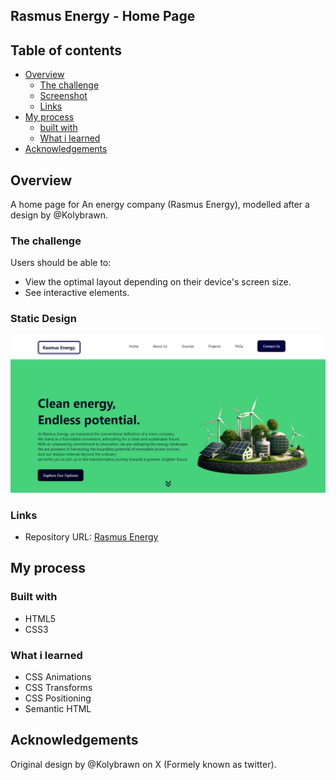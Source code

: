 ## Rasmus Energy - Home Page


## Table of contents

- [Overview](#overview)
  - [The challenge](#the-challenge)
  - [Screenshot](#screenshot)
  - [Links](#links)
- [My process](#my-process)
  - [built with](#built-with)
  - [What i learned](#what-i-learned)
- [Acknowledgements](#acknowledgements)


## Overview

  A home page for An energy company (Rasmus Energy), modelled after a design by @Kolybrawn.

### The challenge

Users should be able to:

- View the optimal layout depending on their device's screen size.
- See interactive elements.

### Static Design

![Design](./Images/screenshot%20rasmus%20energy.png)


### Links

- Repository URL: [Rasmus Energy](https://github.com/Muhdal-Amin/rasmus_energy)

## My process

### Built with

- HTML5
- CSS3

### What i learned

- CSS Animations
- CSS Transforms
- CSS Positioning
- Semantic HTML

## Acknowledgements

Original design by @Kolybrawn on X (Formely known as twitter).